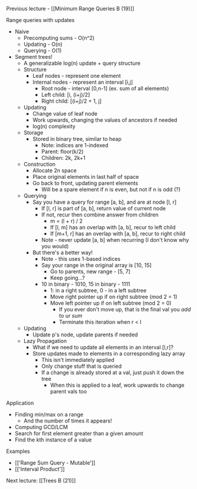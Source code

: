 Previous lecture - [[Minimum Range Queries B (19)]]


Range queries with updates
- Naive
	- Precomputing sums - O(n^2)
	- Updating - O(n)
	- Querying - O(1)
- Segment trees!
	- A generalizable log(n) update + query structure
	- Structure
		- Leaf nodes - represent one element
		- Internal nodes - represent an interval \[i,j]
			- Root node - interval \[0,n-1] (ex. sum of all elements)
			- Left child: \[i, (i+j)/2]
			- Right child: \[(i+j)/2 + 1, j]
	- Updating
		- Change value of leaf node
		- Work upwards, changing the values of ancestors if needed
		- log(n) complexity
	- Storage
		- Stored in binary tree, similar to heap
			- Note: indices are 1-indexed
			- Parent: floor(k/2)
			- Children: 2k, 2k+1
	- Construction
		- Allocate 2n space
		- Place original elements in last half of space
		- Go back to front, updating parent elements
			- Will be a spare element if n is even, but not if n is odd (?)
	- Querying
		- Say you have a query for range \[a, b], and are at node \[l, r]
			- If \[l, r] is part of \[a, b], return value of current node
			- If not, recur then combine answer from children
				- m = (l + r) / 2
				- If \[l, m] has an overlap with \[a, b], recur to left child
				- If \[m+1, r] has an overlap with \[a, b], recur to right child
			- Note - never update \[a, b] when recurring (I don't know why you would)
		- But there's a better way!
			- Note - this uses 1-based indices
			- Say your range in the original array is \[10, 15]
				- Go to parents, new range - \[5, 7]
				- Keep going...?
			- 10 in binary - 1010, 15 in binary - 1111
				- 1: in a right subtree, 0 - in a left subtree
				- Move right pointer up if on right subtree (mod 2 = 1)
				- Move left pointer up if on left subtree (mod 2 = 0)
					- If you ever don't move up, that is the final val you *add* to ur *sum*
					- Terminate this iteration when r < l
	- Updating
		- Update p's node, update parents if needed
	- Lazy Propagation
		- What if we need to update all elements in an interval \[l,r]?
		- Store updates made to elements in a corresponding lazy array
			- This isn't immediately applied
			- Only change stuff that is queried
			- If a change is already stored at a val, just push it down the tree
				- When this is applied to a leaf, work upwards to change parent vals too 

Application
- Finding min/max on a range
	- And the number of times it appears!
- Computing GCD/LCM
- Search for first element greater than a given amount
- Find the kth instance of a value

Examples
- [['Range Sum Query - Mutable']]
- [['Interval Product']]


Next lecture: [[Trees B (21)]]